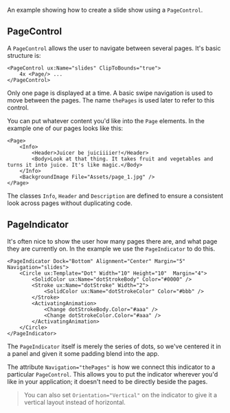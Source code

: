 An example showing how to create a slide show using a `PageControl`.

## PageControl

A `PageControl` allows the user to navigate between several pages. It's basic structure is:

<!-- snippet-begin:code/MainView.ux:PageControl -->

```
<PageControl ux:Name="slides" ClipToBounds="true">
    4x <Page/> ...
</PageControl>
```

<!-- snippet-end -->

Only one page is displayed at a time. A basic swipe navigation is used to move between the pages.  The name `thePages` is used later to refer to this control.

You can put whatever content you'd like into the `Page` elements. In the example one of our pages looks like this:

<!-- snippet-begin:code/MainView.ux:JuicerPage -->

```
<Page>
    <Info>
        <Header>Juicer be juiciiiier!</Header>
        <Body>Look at that thing. It takes fruit and vegetables and turns it into juice. It's like magic.</Body>
    </Info>
    <BackgroundImage File="Assets/page_1.jpg" />
</Page>
```

<!-- snippet-end -->

The classes `Info`, `Header` and `Description` are defined to ensure a consistent look across pages without duplicating code.

## PageIndicator

It's often nice to show the user how many pages there are, and what page they are currently on. In the example we use the `PageIndicator` to do this.

<!-- snippet-begin:code/MainView.ux:PageIndicator -->

```
<PageIndicator Dock="Bottom" Alignment="Center" Margin="5" Navigation="slides">
    <Circle ux:Template="Dot" Width="10" Height="10"  Margin="4">
        <SolidColor ux:Name="dotStrokeBody" Color="#0000" />
        <Stroke ux:Name="dotStroke" Width="2">
            <SolidColor ux:Name="dotStrokeColor" Color="#bbb" />
        </Stroke>
        <ActivatingAnimation>
            <Change dotStrokeBody.Color="#aaa" />
            <Change dotStrokeColor.Color="#aaa" />
        </ActivatingAnimation>
    </Circle>
</PageIndicator>
```

<!-- snippet-end -->

The `PageIndicator` itself is merely the series of dots, so we've centered it in a panel and given it some padding blend into the app.

The attribute `Navigation="thePages"` is how we connect this indicator to a particular `PageControl`. This allows you to put the indicator wherever you'd like in your application; it doesn't need to be directly beside the pages.

> You can also set `Orientation="Vertical"` on the indicator to give it a vertical layout instead of horizontal.
